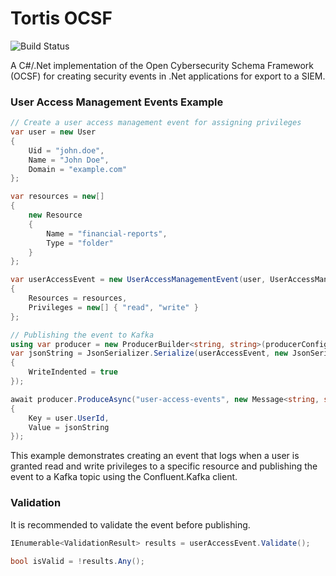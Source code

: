 # Tortis OCSF

![Build Status](https://github.com/jason/tortis/actions/workflows/ci.yml/badge.svg)


A C#/.Net implementation of the Open Cybersecurity Schema Framework (OCSF) for creating security events in .Net applications for export to a SIEM.

### User Access Management Events Example

```csharp
// Create a user access management event for assigning privileges
var user = new User 
{
    Uid = "john.doe",
    Name = "John Doe",
    Domain = "example.com"
};

var resources = new[] 
{
    new Resource 
    { 
        Name = "financial-reports",
        Type = "folder"
    }
};

var userAccessEvent = new UserAccessManagementEvent(user, UserAccessManagementEvent.Activity.AssignPrivileges)
{
    Resources = resources,
    Privileges = new[] { "read", "write" }
};

// Publishing the event to Kafka
using var producer = new ProducerBuilder<string, string>(producerConfig).Build();
var jsonString = JsonSerializer.Serialize(userAccessEvent, new JsonSerializerOptions 
{ 
    WriteIndented = true 
});

await producer.ProduceAsync("user-access-events", new Message<string, string> 
{ 
    Key = user.UserId,
    Value = jsonString 
});
```

This example demonstrates creating an event that logs when a user is granted read and write privileges to a specific resource and publishing the event to a Kafka topic using the Confluent.Kafka client.

### Validation

It is recommended to validate the event before publishing.

```csharp
IEnumerable<ValidationResult> results = userAccessEvent.Validate();

bool isValid = !results.Any();
```